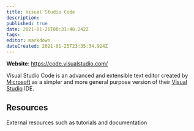 ```yaml
---
title: Visual Studio Code
description: 
published: true
date: 2021-01-26T00:31:48.242Z
tags: 
editor: markdown
dateCreated: 2021-01-25T23:35:34.924Z
---
```


**Website**: <https://code.visualstudio.com/>

Visual Studio Code is an advanced and extensible text editor created by [Microsoft](/groups-people/microsoft) as a simpler and more general purpose version of their [Visual Studio](/tools/visualstudio) IDE.

## Resources

External resources such as tutorials and documentation
